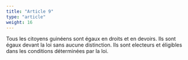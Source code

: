 ```yaml
---
title: "Article 9"
type: "article"
weight: 16
---
```




Tous les citoyens guinéens sont égaux en droits et en devoirs. Ils sont égaux devant la loi sans aucune distinction. Ils sont electeurs et éligibles dans les conditions déterminées par la loi.
